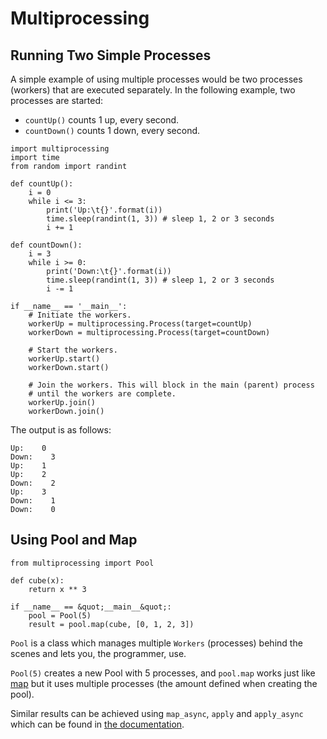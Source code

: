 # Multiprocessing




## Running Two Simple Processes


A simple example of using multiple processes would be two processes (workers) that are executed separately. In the following example, two processes are started:

- `countUp()` counts 1 up, every second.
- `countDown()` counts 1 down, every second.

```
import multiprocessing
import time
from random import randint

def countUp():
    i = 0
    while i <= 3:
        print('Up:\t{}'.format(i))
        time.sleep(randint(1, 3)) # sleep 1, 2 or 3 seconds
        i += 1

def countDown():
    i = 3
    while i >= 0:
        print('Down:\t{}'.format(i))
        time.sleep(randint(1, 3)) # sleep 1, 2 or 3 seconds
        i -= 1

if __name__ == '__main__':
    # Initiate the workers.
    workerUp = multiprocessing.Process(target=countUp)
    workerDown = multiprocessing.Process(target=countDown)
    
    # Start the workers.
    workerUp.start()
    workerDown.start()

    # Join the workers. This will block in the main (parent) process
    # until the workers are complete.
    workerUp.join()
    workerDown.join()

```

The output is as follows:

```
Up:    0
Down:    3
Up:    1
Up:    2
Down:    2
Up:    3
Down:    1
Down:    0

```



## Using Pool and Map


```
from multiprocessing import Pool

def cube(x):
    return x ** 3

if __name__ == &quot;__main__&quot;:
    pool = Pool(5)
    result = pool.map(cube, [0, 1, 2, 3])

```

`Pool` is a class which manages multiple `Workers` (processes) behind the scenes and lets you, the programmer, use.

`Pool(5)` creates a new Pool with 5 processes, and `pool.map` works just like [map](https://docs.python.org/2/library/functions.html#map) but it uses multiple processes (the amount defined when creating the pool).

Similar results can be achieved using `map_async`, `apply` and `apply_async` which can be found in [the documentation](https://docs.python.org/2/library/multiprocessing.html).


